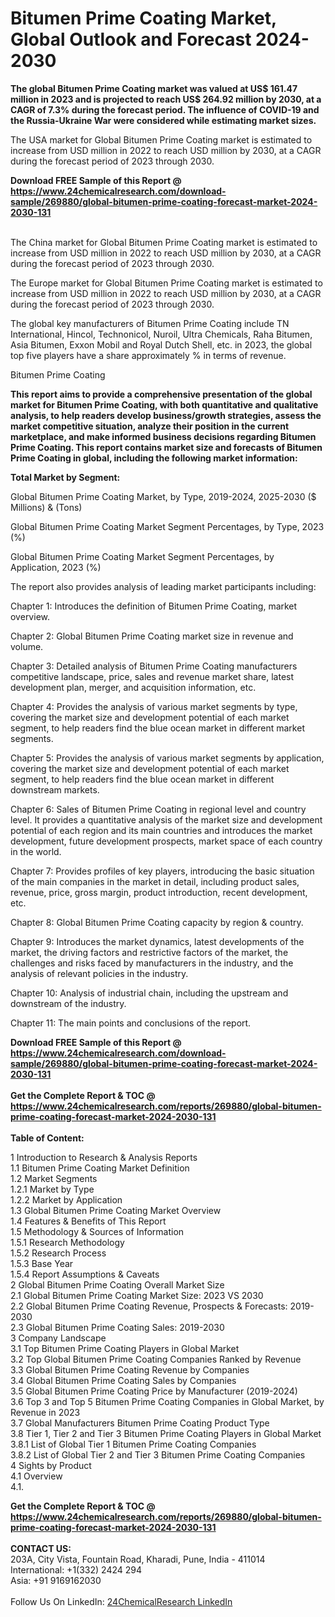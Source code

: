 <h1>Bitumen Prime Coating Market, Global Outlook and Forecast 2024-2030</h1><p><strong>The global Bitumen Prime Coating market was valued at US$ 161.47 million in 2023 and is projected to reach US$ 264.92 million by 2030, at a CAGR of 7.3% during the forecast period. The influence of COVID-19 and the Russia-Ukraine War were considered while estimating market sizes.</strong></p><p>
</p><p>The USA market for Global Bitumen Prime Coating market is estimated to increase from USD million in 2022 to reach USD million by 2030, at a CAGR during the forecast period of 2023 through 2030.</p><div><b>Download FREE Sample of this Report @ 
            <a href="https://www.24chemicalresearch.com/download-sample/269880/global-bitumen-prime-coating-forecast-market-2024-2030-131">
            https://www.24chemicalresearch.com/download-sample/269880/global-bitumen-prime-coating-forecast-market-2024-2030-131</a></b></div><br><p>
</p><p>The China market for Global Bitumen Prime Coating market is estimated to increase from USD million in 2022 to reach USD million by 2030, at a CAGR during the forecast period of 2023 through 2030.</p><p>
</p><p>The Europe market for Global Bitumen Prime Coating market is estimated to increase from USD million in 2022 to reach USD million by 2030, at a CAGR during the forecast period of 2023 through 2030.</p><p>
</p><p>The global key manufacturers of Bitumen Prime Coating include TN International, Hincol, Technonicol, Nuroil, Ultra Chemicals, Raha Bitumen, Asia Bitumen, Exxon Mobil and Royal Dutch Shell, etc. in 2023, the global top five players have a share approximately % in terms of revenue.</p><p>
Bitumen Prime Coating</p><p>
<strong>This report aims to provide a comprehensive presentation of the global market for Bitumen Prime Coating, with both quantitative and qualitative analysis, to help readers develop business/growth strategies, assess the market competitive situation, analyze their position in the current marketplace, and make informed business decisions regarding Bitumen Prime Coating. This report contains market size and forecasts of Bitumen Prime Coating in global, including the following market information:</strong></p><p>
</p><p>
<strong>Total Market by Segment:</strong></p><p>
Global Bitumen Prime Coating Market, by Type, 2019-2024, 2025-2030 ($ Millions) &amp; (Tons)</p><p>
Global Bitumen Prime Coating Market Segment Percentages, by Type, 2023 (%)</p><p>
</p><p>
Global Bitumen Prime Coating Market Segment Percentages, by Application, 2023 (%)</p><p>
</p><p>
</p><p>
The report also provides analysis of leading market participants including:</p><p>
</p><p>
</p><p>
Chapter 1: Introduces the definition of Bitumen Prime Coating, market overview.</p><p>
Chapter 2: Global Bitumen Prime Coating market size in revenue and volume.</p><p>
Chapter 3: Detailed analysis of Bitumen Prime Coating manufacturers competitive landscape, price, sales and revenue market share, latest development plan, merger, and acquisition information, etc.</p><p>
Chapter 4: Provides the analysis of various market segments by type, covering the market size and development potential of each market segment, to help readers find the blue ocean market in different market segments.</p><p>
Chapter 5: Provides the analysis of various market segments by application, covering the market size and development potential of each market segment, to help readers find the blue ocean market in different downstream markets.</p><p>
Chapter 6: Sales of Bitumen Prime Coating in regional level and country level. It provides a quantitative analysis of the market size and development potential of each region and its main countries and introduces the market development, future development prospects, market space of each country in the world.</p><p>
Chapter 7: Provides profiles of key players, introducing the basic situation of the main companies in the market in detail, including product sales, revenue, price, gross margin, product introduction, recent development, etc.</p><p>
Chapter 8: Global Bitumen Prime Coating capacity by region &amp; country.</p><p>
Chapter 9: Introduces the market dynamics, latest developments of the market, the driving factors and restrictive factors of the market, the challenges and risks faced by manufacturers in the industry, and the analysis of relevant policies in the industry.</p><p>
Chapter 10: Analysis of industrial chain, including the upstream and downstream of the industry.</p><p>
Chapter 11: The main points and conclusions of the report.</p><div><b>Download FREE Sample of this Report @ 
            <a href="https://www.24chemicalresearch.com/download-sample/269880/global-bitumen-prime-coating-forecast-market-2024-2030-131">
            https://www.24chemicalresearch.com/download-sample/269880/global-bitumen-prime-coating-forecast-market-2024-2030-131</a></b></div><br><div><b>Get the Complete Report & TOC @ 
            <a href="https://www.24chemicalresearch.com/reports/269880/global-bitumen-prime-coating-forecast-market-2024-2030-131">
            https://www.24chemicalresearch.com/reports/269880/global-bitumen-prime-coating-forecast-market-2024-2030-131</a></b></div><br>
            <b>Table of Content:</b><p>1 Introduction to Research & Analysis Reports<br />
    1.1 Bitumen Prime Coating Market Definition<br />
    1.2 Market Segments<br />
        1.2.1 Market by Type<br />
        1.2.2 Market by Application<br />
    1.3 Global Bitumen Prime Coating Market Overview<br />
    1.4 Features & Benefits of This Report<br />
    1.5 Methodology & Sources of Information<br />
        1.5.1 Research Methodology<br />
        1.5.2 Research Process<br />
        1.5.3 Base Year<br />
        1.5.4 Report Assumptions & Caveats<br />
2 Global Bitumen Prime Coating Overall Market Size<br />
    2.1 Global Bitumen Prime Coating Market Size: 2023 VS 2030<br />
    2.2 Global Bitumen Prime Coating Revenue, Prospects & Forecasts: 2019-2030<br />
    2.3 Global Bitumen Prime Coating Sales: 2019-2030<br />
3 Company Landscape<br />
    3.1 Top Bitumen Prime Coating Players in Global Market<br />
    3.2 Top Global Bitumen Prime Coating Companies Ranked by Revenue<br />
    3.3 Global Bitumen Prime Coating Revenue by Companies<br />
    3.4 Global Bitumen Prime Coating Sales by Companies<br />
    3.5 Global Bitumen Prime Coating Price by Manufacturer (2019-2024)<br />
    3.6 Top 3 and Top 5 Bitumen Prime Coating Companies in Global Market, by Revenue in 2023<br />
    3.7 Global Manufacturers Bitumen Prime Coating Product Type<br />
    3.8 Tier 1, Tier 2 and Tier 3 Bitumen Prime Coating Players in Global Market<br />
        3.8.1 List of Global Tier 1 Bitumen Prime Coating Companies<br />
        3.8.2 List of Global Tier 2 and Tier 3 Bitumen Prime Coating Companies<br />
4 Sights by Product<br />
    4.1 Overview<br />
        4.1.</p><div><b>Get the Complete Report & TOC @ 
            <a href="https://www.24chemicalresearch.com/reports/269880/global-bitumen-prime-coating-forecast-market-2024-2030-131">
            https://www.24chemicalresearch.com/reports/269880/global-bitumen-prime-coating-forecast-market-2024-2030-131</a></b></div><br><b>CONTACT US:</b><br>
            203A, City Vista, Fountain Road, Kharadi, Pune, India - 411014<br>
            International: +1(332) 2424 294<br>
            Asia: +91 9169162030 <br><br>
            Follow Us On LinkedIn: <a href="https://www.linkedin.com/company/24chemicalresearch/">24ChemicalResearch LinkedIn</a>